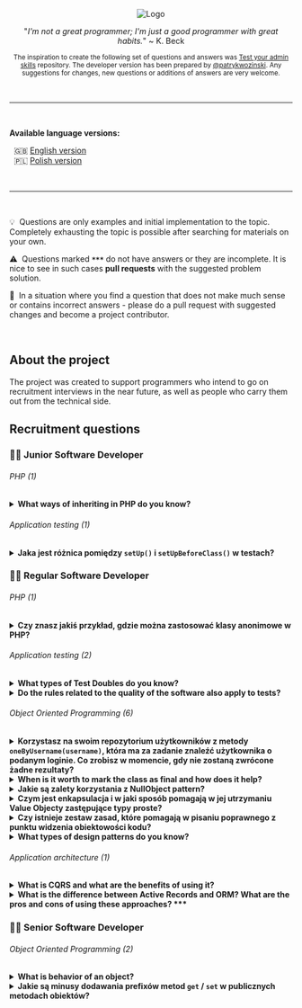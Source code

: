 <p align="center">
  <img src="https://kinsta.com/wp-content/uploads/2017/03/wordpress-developer.png" alt="Logo"/>
</p>

<p align="center">
  "<i>I'm not a great programmer; I'm just a good programmer with great habits.</i>" ~ K. Beck
</p>

<p align="center">
<sub>
  The inspiration to create the following set of questions and answers was <a href="https://github.com/trimstray/test-your-sysadmin-skills">Test your admin skills</a> repository. The developer version has been prepared by <a href="https://github.com/patrykwozinski">@patrykwozinski</a>. Any suggestions for changes, new questions or additions of answers are very welcome.
</sub>
</p>

<br>

***

<br>

<b>Available language versions:</b>
<p>
  &nbsp;&nbsp;🇬🇧 <a href="https://github.com/patrykwozinski/dev-recruitment/blob/master/README.md">English version</a>
  <br>
  &nbsp;&nbsp;🇵🇱 <a href="https://github.com/patrykwozinski/dev-recruitment/blob/master/translations/PL.md">Polish version</a>
</p>

<br>

***

<br>

:bulb: &nbsp;Questions are only examples and initial implementation to the topic. Completely exhausting the topic is possible after searching for materials on your own.

:warning: &nbsp;Questions marked **`***`** do not have answers or they are incomplete. It is nice to see in such cases **pull requests** with the suggested problem solution.

:vertical_traffic_light: &nbsp;In a situation where you find a question that does not make much sense or contains incorrect answers - please do a pull request with suggested changes and become a project contributor.

<br>

## About the project
The project was created to support programmers who intend to go on recruitment interviews in the near future, as well as people who carry them out from the technical side.

## Recruitment questions


### 👨‍🎓 Junior Software Developer

###### PHP (1)
<details>
<summary><b>What ways of inheriting in PHP do you know?</b></summary><br>

In a PHP exists inheriting by `extends` keyword from one class. We can also inherit from many places by `Trait`.  
</details>

###### Application testing (1)
<details>
  <summary><b>Jaka jest różnica pomiędzy <code>setUp()</code> i <code>setUpBeforeClass()</code> w testach?</b></summary><br>
  
  - `setUp()` jest to metoda odpalana przed każdym kolejnym testem, po nim zaś wywoływane jest `tearDown()`
  - `setUpBeforeClass()` to metoda, która wywoływana jest przed wszystkimi testami z danej klasy testowej i po przejściu wszystkich testów uruchamiane jest `tearDownAfterClass()`
</details>


### 👨‍💻 Regular Software Developer

###### PHP (1)

<details>
  <summary><b>Czy znasz jakiś przykład, gdzie można zastosować klasy anonimowe w PHP?</b></summary><br>
  
  Świetnym miejscem do klas anonimowych są Stuby i inne test double gdzie nie interesuje nas to, jaki obiekt jest zwracany, a potrzebujemy bardzo łatwą jego implementację. Przykładowo `StubRepository` implementujący interfejs konkretnego repozytorium zależnie od tego, co przesyła nam w argumencie test, może budować odpowiednią klasę anonimową i ją zwracać.
</details>

###### Application testing (2)

<details>
  <summary><b>What types of Test Doubles do you know?</b></summary><br>

  Dummy, Fake, Stub, Spy, Mock. They are used to plug the implementation.
</details>

<details>
  <summary><b>Do the rules related to the quality of the software also apply to tests?</b></summary><br>
  
  Yes, the quality of the tests is as important as the quality of the application. It is also worth putting a lot of effort into their proper preparation, because poor quality tests are expensive to maintain and cause many problems.
  </details>

###### Object Oriented Programming (6)

<details>
  <summary><b>Korzystasz na swoim repozytorium użytkowników z metody <code>oneByUsername(username)</code>, która ma za zadanie znaleźć użytkownika o podanym loginie. Co zrobisz w momencie, gdy nie zostaną zwrócone żadne rezultaty?</b></summary><br>
  
Najlepszą opcją jest rzucenie wyjątki, gdyż tak naprawdę nie spełniono założenia poszukiwania usera. W niższych klasach należy to odpowiednio obsłużyć. Inną opcją jest zwrócenie `null`. Odpowiedzi takie jak: pusta klasa user, pusta lista, pusty array, `false` - to błąd.
</details>
  
 <details>
  <summary><b>When is it worth to mark the class as final and how does it help?</b></summary><br>
  
 At the moment when the class is already concrete - it inherits from the abstract or implements the interface. This blocks unnecessary levels of inheritance and forces the composition.
</details> 

<details>
  <summary><b>Jakie są zalety korzystania z NullObject pattern?</b></summary><br>
  
  Jest to świetne rozwiązanie problemu walki z wszędobylskimi nullami, odpalania metod na nullach i budowy wielu zbędnych ifów.
</details>

<details>
  <summary><b>Czym jest enkapsulacja i w jaki sposób pomagają w jej utrzymaniu Value Objecty zastępujące typy proste?</b></summary><br>
  
  Ukrywają one implementacje konkretnych zachowań używających natywnych funkcji języka, nadają wyższy poziom abstrakcji. Dzięki Value Objectom jesteśmy w stanie określić konkretny stopień języka naturalnego, którym będziemy posługiwać się podczas rozwoju aplikacji.
</details>  

<details>
  <summary><b>Czy istnieje zestaw zasad, które pomagają w pisaniu poprawnego z punktu widzenia obiektowości kodu?</b></summary><br>
  
 Jednym z zestawów zasad związanych z obiektowością jest **GRASP** - General Responsibility Assignment Software Principles, który składa się z dziewięciu reguł traktujących o tym w jaki sposób projektować kod i odpowiedzieć sobie na pytania: gdzie umieścić jakąś odpowiedzialność, do kogo przypisać odpowiedzialność, jak kierować zależności i wiele innych.
</details>

<details>
  <summary><b>What types of design patterns do you know?</b></summary><br>
  
  Design patterns are divided into three types:
  - **creational patterns**
  - **structural patterns**
  - **behavioral patterns**
</details>

###### Application architecture (1)

<details>
  <summary><b>What is CQRS and what are the benefits of using it?</b></summary><br>
  
  **Command-Query Responsibility Segregation** is a separation of the model into read model and write model. Using CQRS we create `Commands` and `Queries`. Command is never returns anything and query only ask for something - it never modifies data.
</details>

<details>
  <summary><b>What is the difference between Active Records and ORM? What are the pros and cons of using these approaches? ***</b></summary><br>
  
  :warning: Missing answer. Create a pull request and become a contributor!
</details>


### 👨‍🏫 Senior Software Developer

###### Object Oriented Programming (2)

<details>
  <summary><b>What is behavior of an object?</b></summary><br>  

  Behavior of an object is a thing possible to the living creature. For example `document->reassign(owner)` - we can reassign new owner of a document. Getting and setting this information is not a behavior.
</details>

<details>
  <summary><b>Jakie są minusy dodawania prefixów metod <code>get</code> / <code>set</code> w publicznych metodach obiektów?</b></summary><br>
  
  Dodawanie prefixów takich jak `get` czy `set` blokuje nam możliwość czytania odpowiedzialności klas oraz ich cech. Gettery i settery to naleciałość, która pozostała po proceduralnym podejściu i jest nieprawidłowym nawykiem, który skutkuje wynoszeniem zbyt dużych ilości informacji na zewnątrz klasy. Publiczne metody powinny określać możliwe interakcje z obiektem oraz prezentujące jego cechy.
</details>
